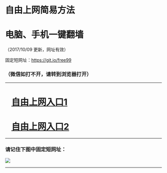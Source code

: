 ﻿# 自由上网简易方法

# 电脑、手机一键翻墙

（2017/10/09 更新，网址有效）

固定短网址：https://git.io/free99

### （微信如打不开，请转到浏览器打开）


***





# &nbsp;&nbsp; <a href="http://ft250612098.fwq-tz-1001.info/fwqtz01.html?t=100900114715 " target="_blank">自由上网入口1</a>
# &nbsp;&nbsp; <a href="http://ft1648918161.fwq-tz-1002.info/fwqtz02.html?t=10090013536 " target="_blank">自由上网入口2</a>
***

### 请记住下图中固定短网址：

<img src="https://s3-us-west-2.amazonaws.com/fwq-1001/yjfq-20170905okok.png" /> 


***

